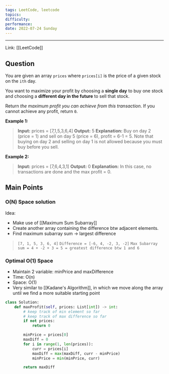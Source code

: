 ```yaml
---
tags: LeetCode, leetcode
topics: 
difficulty:
performance:
date: 2022-07-24 Sunday
---
```

---
Link: [[LeetCode]]


## Question

You are given an array `prices` where `prices[i]` is the price of a given stock on the `ith` day.

You want to maximize your profit by choosing a **single day** to buy one stock and choosing a **different day in the future** to sell that stock.

Return _the maximum profit you can achieve from this transaction_. If you cannot achieve any profit, return `0`.

**Example 1:**

>**Input:** prices = [7,1,5,3,6,4]
**Output:** 5
**Explanation:** Buy on day 2 (price = 1) and sell on day 5 (price = 6), profit = 6-1 = 5.
Note that buying on day 2 and selling on day 1 is not allowed because you must buy before you sell.

**Example 2:**

>**Input:** prices = [7,6,4,3,1]
**Output:** 0
**Explanation:** In this case, no transactions are done and the max profit = 0.

## Main Points

### O(N) Space solution 

Idea:
- Make use of [[Maximum Sum Subarray]] 
- Create another array containing the difference btw adjacent elements.
- Find maximum subarray sum -> largest difference

> `[7, 1, 5, 3, 6, 4]`
> `Difference = [-6, 4, -2, 3, -2]`
> `Max Subarray sum = 4 + -2 + 3 = 5 = greatest difference btw 1 and 6`

### Optimal O(1) Space 

+ Maintain 2 variable: minPrice and maxDifference
+ Time: O(n)
+ Space: O(1)
+ Very similar to [[Kadane's Algorithm]], in which we move along the array until we find a more suitable starting point

```python
class Solution:
    def maxProfit(self, prices: List[int]) -> int:
        # keep track of min element so far
        # keep track of max difference so far
        if not prices:
            return 0

        minPrice = prices[0]
        maxDiff = 0
        for i in range(1, len(prices)):
            curr = prices[i]
            maxDiff = max(maxDiff, curr - minPrice)
            minPrice = min(minPrice, curr)

        return maxDiff
```